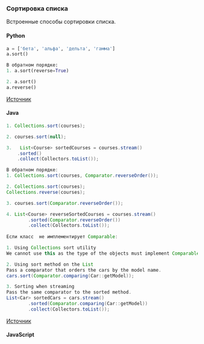 ### Сортировка списка

Встроенные способы сортировки списка.

<!-- tabs: start -->
#### **Python**

```python
a = ['бета', 'альфа', 'дельта', 'гамма']
a.sort()

В обратном порядке: 
1. a.sort(reverse=True)

2. a.sort()
a.reverse()
```
[Источник](https://stepik.org/lesson/324754/step/9?unit=307930)

#### **Java**

```java
1. Collections.sort(courses);

2. courses.sort(null);

3.   List<Course> sortedCourses = courses.stream()
    .sorted()
    .collect(Collectors.toList());

В обратном порядке:
1. Collections.sort(courses, Comparator.reverseOrder());

2. Collections.sort(courses);
Collections.reverse(courses);

3. courses.sort(Comparator.reverseOrder());

4. List<Course> reverseSortedCourses = courses.stream()
        .sorted(Comparator.reverseOrder())
        .collect(Collectors.toList());
            
Если класс  не имплементирует Comparable:

1. Using Collections sort utility
We cannot use this as the type of the objects must implement Comparable.

2. Using sort method on the List
Pass a comparator that orders the cars by the model name.
cars.sort(Comparator.comparing(Car::getModel));

3. Sorting when streaming
Pass the same comparator to the sorted method.
List<Car> sortedCars = cars.stream()
        .sorted(Comparator.comparing(Car::getModel))
        .collect(Collectors.toList());

```
[Источник](https://javadevcentral.com/three-ways-to-sort-a-list-in-java)

#### **JavaScript**

```javascript

```

<!-- tabs: end -->
